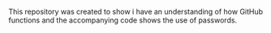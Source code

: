 This repository was created to show i have an understanding of how GitHub functions and the accompanying code shows the use of passwords.
